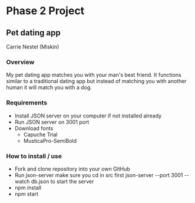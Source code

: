 # Phase 2 Project
## Pet dating app
Carrie Nestel (Miskin)

### Overview
My pet dating app matches you with your man's best friend. It functions similar to a traditional dating app but instead of matching you with another human it will match you with a dog.

### Requirements
* Install JSON server on your computer if not installed already
* Run JSON server on 3001 port
* Download fonts
     - Capuche Trial
     - MusticaPro-SemiBold


### How to install / use
* Fork and clone repository into your own GitHub
* Run json-server make sure you cd in src first json-server --port 3001 --watch db.json to start the server
* npm install
* npm start